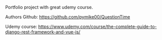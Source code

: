 Portfolio project with great udemy course.

Authors Github: https://github.com/pymike00/QuestionTime

Udemy course: https://www.udemy.com/course/the-complete-guide-to-django-rest-framework-and-vue-js/